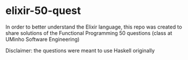 # elixir-50-quest

In order to better understand the Elixir language, this repo was created to share solutions of the Functional Programming 50 questions (class at UMinho Software Engineering)

Disclaimer: the questions were meant to use Haskell originally